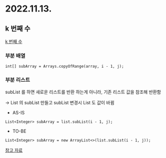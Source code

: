 # 2022.11.13.

## k 번째 수

[k 번째 수](https://school.programmers.co.kr/learn/courses/30/lessons/42748)

### 부분 배열

```
int[] subArray = Arrays.copyOfRange(array, i - 1, j);
```

### 부분 리스트

subList 를 하면 새로운 리스트를 반환 하는게 아니라, 기존 리스트 값을 참조해 반환함

-> List 의 subList 만들고 subList 변경시 List 도 값이 바뀜

* AS-IS

```
List<Integer> subArray = list.subList(i - 1, j);
```

* TO-BE

```
List<Integer> subArray = new ArrayList<>(list.subList(i - 1, j));
```

[참고 자료](https://m.blog.naver.com/PostView.naver?isHttpsRedirect=true&blogId=yjw2288&logNo=221072561904)
                